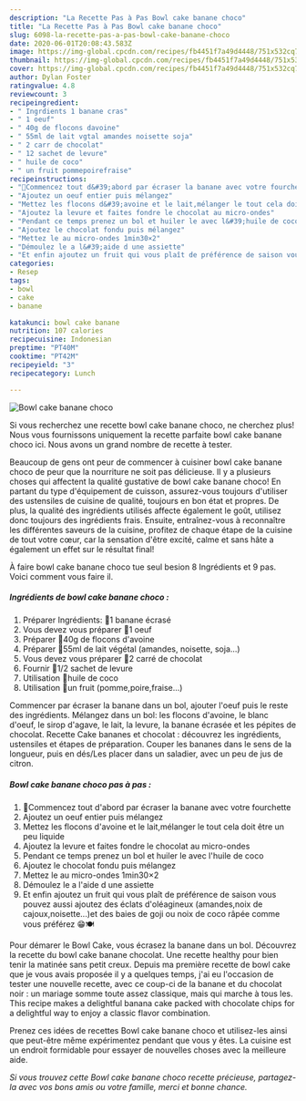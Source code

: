 ```yaml
---
description: "La Recette Pas à Pas Bowl cake banane choco"
title: "La Recette Pas à Pas Bowl cake banane choco"
slug: 6098-la-recette-pas-a-pas-bowl-cake-banane-choco
date: 2020-06-01T20:08:43.583Z
image: https://img-global.cpcdn.com/recipes/fb4451f7a49d4448/751x532cq70/bowl-cake-banane-choco-photo-principale-de-la-recette.jpg
thumbnail: https://img-global.cpcdn.com/recipes/fb4451f7a49d4448/751x532cq70/bowl-cake-banane-choco-photo-principale-de-la-recette.jpg
cover: https://img-global.cpcdn.com/recipes/fb4451f7a49d4448/751x532cq70/bowl-cake-banane-choco-photo-principale-de-la-recette.jpg
author: Dylan Foster
ratingvalue: 4.8
reviewcount: 3
recipeingredient:
- " Ingrdients 1 banane cras"
- " 1 oeuf"
- " 40g de flocons davoine"
- " 55ml de lait vgtal amandes noisette soja"
- " 2 carr de chocolat"
- " 12 sachet de levure"
- " huile de coco"
- " un fruit pommepoirefraise"
recipeinstructions:
- "🔹️Commencez tout d&#39;abord par écraser la banane avec votre fourchette"
- "Ajoutez un oeuf entier puis mélangez"
- "Mettez les flocons d&#39;avoine et le lait,mélanger le tout cela doit être un peu liquide"
- "Ajoutez la levure et faites fondre le chocolat au micro-ondes"
- "Pendant ce temps prenez un bol et huiler le avec l&#39;huile de coco"
- "Ajoutez le chocolat fondu puis mélangez"
- "Mettez le au micro-ondes 1min30×2"
- "Démoulez le a l&#39;aide d une assiette"
- "Et enfin ajoutez un fruit qui vous plaît de préférence de saison vous pouvez aussi ajoutez des éclats d&#39;oléagineux (amandes,noix de cajoux,noisette...)et des baies de goji ou noix de coco râpée comme vous préférez 😁🍽"
categories:
- Resep
tags:
- bowl
- cake
- banane

katakunci: bowl cake banane 
nutrition: 107 calories
recipecuisine: Indonesian
preptime: "PT40M"
cooktime: "PT42M"
recipeyield: "3"
recipecategory: Lunch

---
```



![Bowl cake banane choco](https://img-global.cpcdn.com/recipes/fb4451f7a49d4448/751x532cq70/bowl-cake-banane-choco-photo-principale-de-la-recette.jpg)

Si vous recherchez une recette bowl cake banane choco, ne cherchez plus! Nous vous fournissons uniquement la recette parfaite bowl cake banane choco ici. Nous avons un grand nombre de recette à tester.

Beaucoup de gens ont peur de commencer à cuisiner bowl cake banane choco de peur que la nourriture ne soit pas délicieuse. Il y a plusieurs choses qui affectent la qualité gustative de bowl cake banane choco! En partant du type d'équipement de cuisson, assurez-vous toujours d'utiliser des ustensiles de cuisine de qualité, toujours en bon état et propres. De plus, la qualité des ingrédients utilisés affecte également le goût, utilisez donc toujours des ingrédients frais. Ensuite, entraînez-vous à reconnaître les différentes saveurs de la cuisine, profitez de chaque étape de la cuisine de tout votre cœur, car la sensation d'être excité, calme et sans hâte a également un effet sur le résultat final!

<!--inarticleads1-->

À faire bowl cake banane choco tue seul besion 8 Ingrédients et 9 pas. Voici comment vous faire il.

##### Ingrédients de bowl cake banane choco :

1. Préparer  Ingrédients: 🔸️1 banane écrasé
1. Vous devez vous préparer  🔸️1 oeuf
1. Préparer  🔸️40g de flocons d&#39;avoine
1. Préparer  🔸️55ml de lait végétal (amandes, noisette, soja...)
1. Vous devez vous préparer  🔸️2 carré de chocolat
1. Fournir  🔸️1/2 sachet de levure
1. Utilisation  🔸️huile de coco
1. Utilisation  🔸️un fruit (pomme,poire,fraise...)


Commencer par écraser la banane dans un bol, ajouter l&#39;oeuf puis le reste des ingrédients. Mélangez dans un bol: les flocons d&#39;avoine, le blanc d&#39;oeuf, le sirop d&#39;agave, le lait, la levure, la banane écrasée et les pépites de chocolat. Recette Cake bananes et chocolat : découvrez les ingrédients, ustensiles et étapes de préparation. Couper les bananes dans le sens de la longueur, puis en dés/Les placer dans un saladier, avec un peu de jus de citron. 

<!--inarticleads2-->

##### Bowl cake banane choco pas à pas :

1. 🔹️Commencez tout d&#39;abord par écraser la banane avec votre fourchette
1. Ajoutez un oeuf entier puis mélangez
1. Mettez les flocons d&#39;avoine et le lait,mélanger le tout cela doit être un peu liquide
1. Ajoutez la levure et faites fondre le chocolat au micro-ondes
1. Pendant ce temps prenez un bol et huiler le avec l&#39;huile de coco
1. Ajoutez le chocolat fondu puis mélangez
1. Mettez le au micro-ondes 1min30×2
1. Démoulez le a l&#39;aide d une assiette
1. Et enfin ajoutez un fruit qui vous plaît de préférence de saison vous pouvez aussi ajoutez des éclats d&#39;oléagineux (amandes,noix de cajoux,noisette...)et des baies de goji ou noix de coco râpée comme vous préférez 😁🍽


Pour démarer le Bowl Cake, vous écrasez la banane dans un bol. Découvrez la recette du bowl cake banane chocolat. Une recette healthy pour bien tenir la matinée sans petit creux. Depuis ma première recette de bowl cake que je vous avais proposée il y a quelques temps, j&#39;ai eu l&#39;occasion de tester une nouvelle recette, avec ce coup-ci de la banane et du chocolat noir : un mariage somme toute assez classique, mais qui marche à tous les. This recipe makes a delightful banana cake packed with chocolate chips for a delightful way to enjoy a classic flavor combination. 

<!--inarticleads1-->

<p>
Prenez ces idées de recettes Bowl cake banane choco et utilisez-les ainsi que peut-être même expérimentez pendant que vous y êtes. La cuisine est un endroit formidable pour essayer de nouvelles choses avec la meilleure aide.
</p>

<p>
<i>Si vous trouvez cette Bowl cake banane choco recette précieuse, partagez-la avec vos bons amis ou votre famille, merci et bonne chance.</i>
</p>
